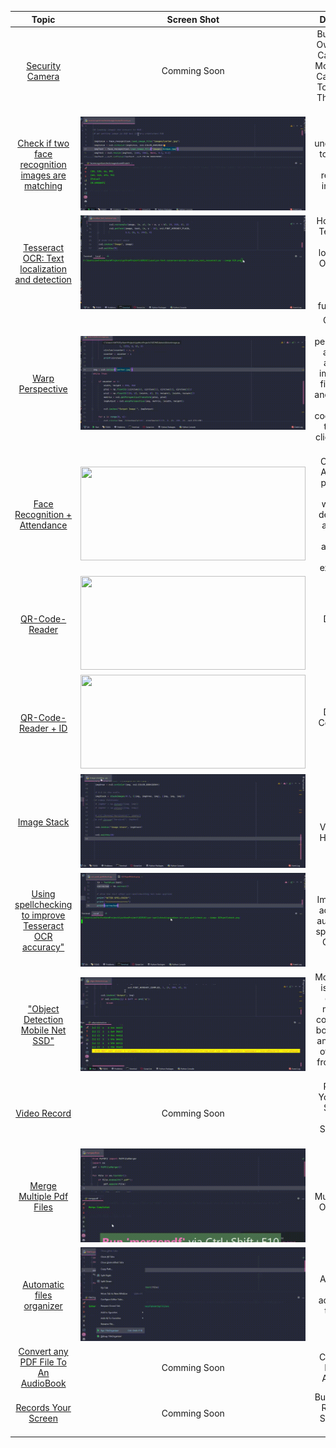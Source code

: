 <table>
<thead>
<tr>
<th align="center">Topic</th>
<th align="center">Screen Shot</th>
<th align="center">Description</th>
</tr>
</thead>
<tbody>
<tr>
<td align="center"><a href="https://github.com/davidr-AI/OpenCV-Python/blob/main/securitycamera.py">Security Camera</a></td>
<td align="center"><a target="_blank" rel="noopener noreferrer">Comming Soon</a></td>
<td align="center">Building Your Own Security Camera With Motion Alert - Can Also Add To This Code The Date and Time<br></td>
</tr>
     <tr>
<td align="center"><a href="https://github.com/davidr-AI/OpenCV-Python/blob/main/facerecognitioncheckimagestoseeifmatch.py">Check if two face recognition images are matching</a></td>
<td align="center"><a target="_blank" rel="noopener noreferrer" href="https://github.com/davidr-AI/OpenCV-Python/blob/main/gif/faceimages.gif"><img src="https://github.com/davidr-AI/OpenCV-Python/blob/main/screenshot/faceimages.png" width="360" height="150" style="max-width: 100%;"></a></td>
<td align="center">Basic understanding to find out if two face recognition images are matching<br></td>
</tr>
   <tr>
<td align="center"><a href="https://github.com/davidr-AI/OpenCV-Python/blob/main/localize_text_tesseract.py">Tesseract OCR: Text localization and detection</a></td>
<td align="center"><a target="_blank" rel="noopener noreferrer" href="https://github.com/davidr-AI/OpenCV-Python/blob/main/gif/OCR.gif"><img src="https://github.com/davidr-AI/OpenCV-Python/blob/main/screenshot/OCR.png" width="360" height="150" style="max-width: 100%;"></a></td>
<td align="center">How to utilize Tesseract to detect, localize, and OCR text, all within a single, efficient function call. <br></td>
</tr>
    <tr>
<td align="center"><a href="https://github.com/davidr-AI/OpenCV-Python/blob/main/detectclickonimage.py">Warp Perspective</a></td>
<td align="center"><a target="_blank" rel="noopener noreferrer" href="https://github.com/davidr-AI/OpenCV-Python/blob/main/gif/onclick.gif"><img src="https://github.com/davidr-AI/OpenCV-Python/blob/main/screenshot/Warp.png" width="360" height="150" style="max-width: 100%;"></a></td>
<td align="center">Creating a warp perspective of a selected area of an image using fixed points and displaying the coordinates of the points clicked on the image.   <br></td>
</tr>
    <tr>
<td align="center"><a href="https://github.com/davidr-AI/OpenCV-Python/blob/main/attendance.py">Face Recognition + Attendance</a></td>
<td align="center"><a target="_blank" rel="noopener noreferrer" href="https://github.com/davidr-AI/OpenCV-Python/blob/main/gif/Attendance.gif"><img src="https://github.com/davidr-AI/OpenCV-Python/blob/main/screenshot/Attendance.png" width="360" height="150" style="max-width: 100%;"></a></td>
<td align="center">Creating an Attendance project that will use webcam to detect faces and record the attendance live in an excel sheet.   <br></td>
</tr>
     <tr>
<td align="center"><a href="https://github.com/davidr-AI/OpenCV-Python/blob/main/How%20to%20Detect%20QRCode.py">QR-Code-Reader</a></td>
<td align="center"><a target="_blank" rel="noopener noreferrer" href="https://github.com/davidr-AI/OpenCV-Python/blob/main/gif/DetectQR.gif"><img src="https://github.com/davidr-AI/OpenCV-Python/blob/main/screenshot/DetectQR.png" width="360" height="150" style="max-width: 100%;"></a></td>
<td align="center"> Detect QR Code<br></td>
</tr>
     <tr>
<td align="center"><a href="https://github.com/davidr-AI/OpenCV-Python/blob/main/How%20to%20Detect%20QrCodeID.py">QR-Code-Reader + ID</a></td>
<td align="center"><a target="_blank" rel="noopener noreferrer" href="https://github.com/davidr-AI/OpenCV-Python/blob/main/gif/QRID.gif"><img src="https://github.com/davidr-AI/OpenCV-Python/blob/main/screenshot/QRID.png" width="360" height="150" style="max-width: 100%;"></a></td>
<td align="center"> Detect QR Code + User ID <br></td>
</tr>
   <tr>
<td align="center"><a href="https://github.com/davidr-AI/OpenCV-Python/blob/main/Image%20stacking%20.py">Image Stack</a></td>
<td align="center"><a target="_blank" rel="noopener noreferrer" href="https://github.com/davidr-AI/OpenCV-Python/blob/main/gif/imagestack.gif"><img src="https://github.com/davidr-AI/OpenCV-Python/blob/main/screenshot/imagestack.png" width="360" height="150" style="max-width: 100%;"></a></td>
<td align="center">Stacking Images Vertically or Horizontally<br></td>
</tr>
    <tr>
<td align="center"><a href="https://github.com/davidr-AI/OpenCV-Python/blob/main/ocr_and_spellcheck.py">Using spellchecking to improve Tesseract OCR accuracy"</a></td>
<td align="center"><a target="_blank" rel="noopener noreferrer" href="https://github.com/davidr-AI/OpenCV-Python/blob/main/gif/OCRspellcheck.gif"><img src="https://github.com/davidr-AI/OpenCV-Python/blob/main/screenshot/OCRspellcheck.png" width="360" height="150" style="max-width: 100%;"></a></td>
<td align="center">Improve OCR accuracy by automatically spellchecking OCR’d text<br></td>
</tr>
     <tr>
<td align="center"><a href="https://github.com/davidr-AI/OpenCV-Python/blob/main/objectdetection.py">"Object Detection Mobile Net SSD"</a></td>
<td align="center"><a target="_blank" rel="noopener noreferrer" href="https://github.com/davidr-AI/OpenCV-Python/blob/main/gif/objectdetection.gif"><img src="https://github.com/davidr-AI/OpenCV-Python/blob/main/screenshot/objectdetection.png" width="360" height="150" style="max-width: 100%;"></a></td>
<td align="center">MobilenetSSD is an object detection model that computes the bounding box and category of an object from an input image<br></td>
</tr>
     <tr>
<td align="center"><a href="https://github.com/davidr-AI/OpenCV-Python/blob/main/VideoRecord.py">Video Record</a></td>
<td align="center"><a target="_blank" rel="noopener noreferrer">Comming Soon</a></td>
<td align="center">Recording Yourself and Save To A Folder - Shows Date and Time<br></td>
</tr>
    <tr>
<td align="center"><a href="https://github.com/davidr-AI/OpenCV-Python/blob/main/mergepdf.py">Merge Multiple Pdf Files</a></td>
<td align="center"><a target="_blank" rel="noopener noreferrer" href="https://github.com/davidr-AI/OpenCV-Python/blob/main/gif/mergedpdf.gif"><img src="https://github.com/davidr-AI/OpenCV-Python/blob/main/gif/mergedpdf.gif" width="360" height="150" style="max-width: 100%;"></a></td>
<td align="center">Merge Multiple Pdf In One Pdf File<br></td>
</tr>
    <tr>
<td align="center"><a href="https://github.com/davidr-AI/OpenCV-Python/blob/main/FileOrganizer.py">Automatic files organizer</a></td>
<td align="center"><a target="_blank" rel="noopener noreferrer" href="https://github.com/davidr-AI/OpenCV-Python/blob/main/gif/fileorganizer.gif"><img src="https://github.com/davidr-AI/OpenCV-Python/blob/main/gif/fileorganizer.gif" width="360" height="150" style="max-width: 100%;"></a></td>
<td align="center">Arrange the files according to their type<br></td>
</tr>
    <tr>
<td align="center"><a href="https://github.com/davidr-AI/OpenCV-Python/blob/main/convertPdftoAudiobook.py">Convert any PDF File To An AudioBook</a></td>
<td align="center"><a target="_blank" rel="noopener noreferrer">Comming Soon</a></td>
<td align="center">Convert any PDF to an Audiobook<br></td>
</tr>
    <tr>
<td align="center"><a href="https://github.com/davidr-AI/OpenCV-Python/blob/main/screenrecorder.py">Records Your Screen</a></td>
<td align="center"><a target="_blank" rel="noopener noreferrer">Comming Soon</a></td>
<td align="center">Build a Screen Recorder - Shows Date and Time<br></td>
</tr>
  
</tbody>
</table>
  


